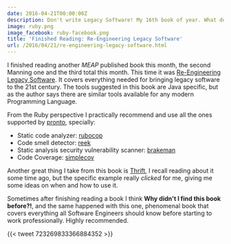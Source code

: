```yaml
---
date: 2016-04-21T00:00:00Z
description: Don't write Legacy Software! My 16th book of year. What do I think about
image: ruby.png
image_facebook: ruby-facebook.png
title: 'Finished Reading: Re-Engineering Legacy Software'
url: /2016/04/21/re-engineering-legacy-software.html
---
```


I finished reading another *MEAP* published book this month, the second Manning one and the third total this month. This time it was [Re-Engineering Legacy Software](https://www.manning.com/books/re-engineering-legacy-software). It covers everything needed for bringing legacy software to the 21st century. The tools suggested in this book are Java specific, but as the author says there are similar tools available for any modern Programming Language.

From the Ruby perspective I practically recommend and use all the ones supported by [pronto](https://github.com/mmozuras/pronto), specially:

* Static code analyzer: [rubocop](https://github.com/bbatsov/rubocop)
* Code smell detector: [reek](https://github.com/troessner/reek)
* Static analysis security vulnerability scanner: [brakeman](https://github.com/presidentbeef/brakeman)
* Code Coverage: [simplecov](https://github.com/colszowka/simplecov)

Another great thing I take from this book is [Thrift](https://thrift.apache.org/), I recall reading about it some time ago, but the specific example really _clicked_ for me, giving me some ideas on when and how to use it.

Sometimes after finishing reading a book I think **Why didn't I find this book before?!**, and the same happened with this one, phenomenal book that covers everything all Software Engineers should know before starting to work professionally. Highly recommended.

{{< tweet 723269833366884352 >}}
